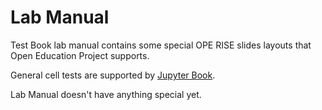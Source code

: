 Lab Manual
==============================================

Test Book lab manual contains some special OPE RISE slides layouts that Open Education Project supports.

General cell tests are supported by [Jupyter Book](https://jupyterbook.org/en/stable/intro.html).

Lab Manual doesn't have anything special yet.
